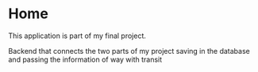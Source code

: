 # Home

This application is part of my final project.

Backend that connects the two parts of my project saving in the database and passing the information of way with transit
